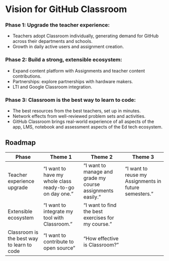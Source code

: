  
# Vision for GitHub Classroom
 
### Phase 1: Upgrade the teacher experience: 
* Teachers adopt Classroom individually, generating demand for GitHub across their departments and schools. 
* Growth in daily active users and assignment creation. 

### Phase 2: Build a strong, extensible ecosystem: 
* Expand content platform with Assignments and teacher content contributions.
* Partnerships: explore partnerships with hardware makers.
* LTI and Google Classroom integration.

### Phase 3: Classroom is the best way to learn to code: 
* The best resources from the best teachers, set up in minutes. 
* Network effects from well-reviewed problem sets and activities.
* GitHub Classroom brings real-world experience of all aspects of the app, LMS, notebook and assessment aspects of the Ed tech ecosystem.
 
 
## Roadmap

Phase | Theme 1      | Theme 2      | Theme 3  |
------| ---------------- | -----------------| ----------- |
Teacher experience upgrade |“I want to have my whole class ready-to-go on day one.” | “I want to manage and grade my course assignments easily.”  | “I want to reuse my Assignments in future semesters.” 
Extensible ecosystem | “I want to integrate my tool with Classroom.” |  “I want to find the best exercises for my course.”     |    |
Classroom is the best way to learn to code | “I want to contribute to open source” | “How effective is Classroom?”  |  |
 

 
 
 
 
 
 
